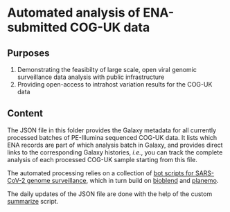Automated analysis of ENA-submitted COG-UK data
===============================================

Purposes
--------

1. Demonstrating the feasibilty of large scale, open viral genomic surveillance data analysis with public infrastructure
2. Providing open-access to intrahost variation results for the COG-UK data

Content
-------

The JSON file in this folder provides the Galaxy metadata for all currently
processed batches of PE-Illumina sequenced COG-UK data. It lists which ENA
records are part of which analysis batch in Galaxy, and provides direct links
to the corresponding Galaxy histories, *i.e.*, you can track the complete
analysis of each processed COG-UK sample starting from this file.

The automated processing relies on a collection of
[bot scripts for SARS-CoV-2 genome surveillance](https://github.com/simonbray/ena-cog-uk-wfs),
which in turn build on [bioblend](https://github.com/galaxyproject/bioblend)
and [planemo](https://github.com/galaxyproject/planemo).

The daily updates of the JSON file are done with the help of the custom
[summarize](./summarize.py) script.

